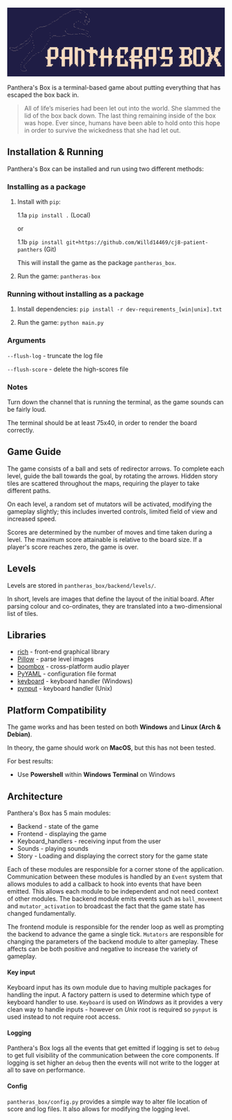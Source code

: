 ![Panthera's Box Logo][logo]

[logo]: img/PantherasBox.png "Panthera's Box"

Panthera's Box is a terminal-based game about putting everything that has escaped the box back in.

> All of life’s miseries had been let out into the world.
> She slammed the lid of the box back down. The last thing remaining inside of the box was hope.
> Ever since, humans have been able to hold onto this hope in order to survive the wickedness that she had let out.

## Installation & Running

Panthera's Box can be installed and run using two different methods:

### Installing as a package

1. Install with `pip`:

   1.1a `pip install .` (Local)

   or

   1.1b `pip install git+https://github.com/Willd14469/cj8-patient-panthers` (Git)

   This will install the game as the package `pantheras_box`.

2. Run the game: `pantheras-box`

### Running without installing as a package

1. Install dependencies: `pip install -r dev-requirements_[win|unix].txt`

2. Run the game: `python main.py`

### Arguments

`--flush-log` - truncate the log file

`--flush-score` - delete the high-scores file

### Notes

Turn down the channel that is running the terminal, as the game sounds can be fairly loud.

The terminal should be at least 75x40, in order to render the board correctly.

## Game Guide

The game consists of a ball and sets of redirector arrows. To complete each level, guide the ball towards the goal, by
rotating the arrows. Hidden story tiles are scattered throughout the maps, requiring the player to take different paths.

On each level, a random set of mutators will be activated, modifying the gameplay slightly; this includes inverted
controls, limited field of view and increased speed.

Scores are determined by the number of moves and time taken during a level. The maximum score attainable is relative to
the board size. If a player's score reaches zero, the game is over.

## Levels

Levels are stored in `pantheras_box/backend/levels/`.

In short, levels are images that define the layout of the initial board. After parsing colour and co-ordinates, they are
translated into a two-dimensional list of tiles.

## Libraries

- [rich](https://pypi.org/project/rich/) - front-end graphical library
- [Pillow](https://pypi.org/project/Pillow/) - parse level images
- [boombox](https://pypi.org/project/boombox/) - cross-platform audio player
- [PyYAML](https://pypi.org/project/PyYAML/) - configuration file format
- [keyboard](https://pypi.org/project/keyboard/) - keyboard handler (Windows)
- [pynput](https://pypi.org/project/pynput/) - keyboard handler (Unix)

## Platform Compatibility

The game works and has been tested on both **Windows** and **Linux (Arch & Debian)**.

In theory, the game should work on **MacOS**, but this has not been tested.

For best results:

- Use **Powershell** within **Windows Terminal** on Windows

## Architecture

Panthera's Box has 5 main modules:

- Backend - state of the game
- Frontend - displaying the game
- Keyboard_handlers - receiving input from the user
- Sounds - playing sounds
- Story - Loading and displaying the correct story for the game state

Each of these modules are responsible for a corner stone of the application. Communication between these modules is
handled by an `Event` system that allows modules to add a callback to hook into events that have been emitted. This
allows each module to be independent and not need context of other modules. The backend module emits events such as
`ball_movement` and `mutator_activation` to broadcast the fact that the game state has changed fundamentally.

The frontend module is responsible for the render loop as well as prompting the backend to advance the game a single
tick.
`Mutators` are responsible for changing the parameters of the backend module to alter gameplay. These affects can be
both positive and negative to increase the variety of gameplay.

#### Key input

Keyboard input has its own module due to having multiple packages for handling the input. A factory pattern is used to
determine which type of keyboard handler to use. `Keyboard` is used on _Windows_ as it provides a very clean way to
handle inputs - however on _Unix_ root is required so `pynput` is used instead to not require root access.

#### Logging

Panthera's Box logs all the events that get emitted if logging is set to `debug` to get full visibility of the communication
between the core components. If logging is set higher an `debug` then the events will not write to the logger at all to
save on performance.

#### Config

`pantheras_box/config.py` provides a simple way to alter file location of score and log files. It also allows for modifying the logging
level.
